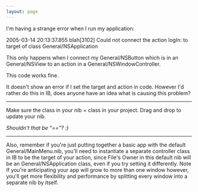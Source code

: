 ```yaml
---
layout: page
---
```


I'm having a strange error when I run my application:

2005-03-14 20:13:37.855 blah[3102] Could not connect the action logIn: to target of class General/NSApplication

This only happens when I connect my General/NSButton which is in an General/NSView to an action in a General/NSWindowController.

This code works fine.

It doesn't show an error if I set the target and action in code. However I'd rather do this in IB, does anyone have an idea what is causing this problem?

----

Make sure the class in your nib = class in your project. Drag and drop to update your nib.

*Shouldn't that be "=="? :)*

----

Also, remember if you're just putting together a basic app with the default General/MainMenu.nib, you'll need to instantiate a separate controller class in IB to be the target of your action, since File's Owner in this default nib will be an General/NSApplication class, even if you try setting it differently. Note If you're anticipating your app will grow to more than one window however, you'll get more flexibility and performance by splitting every window into a separate nib by itself.